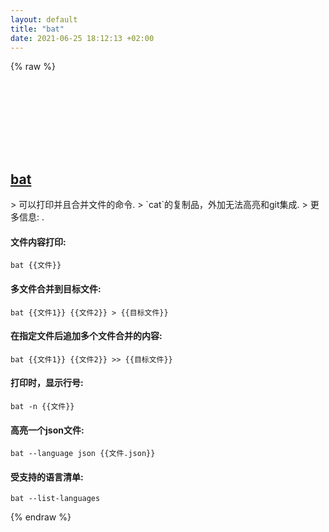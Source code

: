 ```yaml
---
layout: default
title: "bat"
date: 2021-06-25 18:12:13 +02:00
---
```

{% raw %}
<h2 id="bat">
  <a href="/zh/common/bat.html">bat</a> <a href="#bat"><svg class="icon">
    <use href="/assets/images/unicode_sprite.svg#link" />
  </svg></a>
</h2>
> 可以打印并且合并文件的命令.
> `cat`的复制品，外加无法高亮和git集成.
> 更多信息: <https://github.com/sharkdp/bat>.

#### 文件内容打印:
```shell
bat {{文件}}
```
#### 多文件合并到目标文件:
```shell
bat {{文件1}} {{文件2}} > {{目标文件}}
```
#### 在指定文件后追加多个文件合并的内容:
```shell
bat {{文件1}} {{文件2}} >> {{目标文件}}
```
#### 打印时，显示行号:
```shell
bat -n {{文件}}
```
#### 高亮一个json文件:
```shell
bat --language json {{文件.json}}
```
#### 受支持的语言清单:
```shell
bat --list-languages
```
{% endraw %}